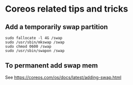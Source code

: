 # Coreos related tips and tricks

## Add a temporarily swap partition
```
sudo fallocate -l 4G /swap
sudo /usr/sbin/mkswap /swap
sudo chmod 0600 /swap
sudo /usr/sbin/swapon /swap
```
## To permanent add swap mem
See https://coreos.com/os/docs/latest/adding-swap.html
